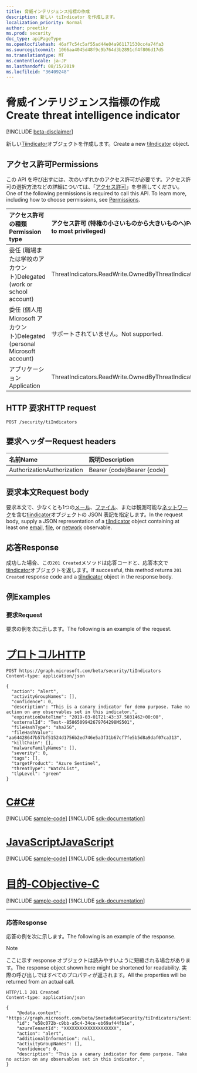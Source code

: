 ```yaml
---
title: 脅威インテリジェンス指標の作成
description: 新しい tiIndicator を作成します。
localization_priority: Normal
author: preetikr
ms.prod: security
doc_type: apiPageType
ms.openlocfilehash: 46af7c54c5af55ad44e04a961171530cc4a74fa3
ms.sourcegitcommit: 1066aa4045d48f9c9b764d3b2891cf4f806d17d5
ms.translationtype: MT
ms.contentlocale: ja-JP
ms.lasthandoff: 08/15/2019
ms.locfileid: "36409248"
---
```

# <a name="create-threat-intelligence-indicator"></a><span data-ttu-id="36f2c-103">脅威インテリジェンス指標の作成</span><span class="sxs-lookup"><span data-stu-id="36f2c-103">Create threat intelligence indicator</span></span>

[!INCLUDE [beta-disclaimer](../../includes/beta-disclaimer.md)]

<span data-ttu-id="36f2c-104">新しい[Tiindicator](../resources/tiindicator.md)オブジェクトを作成します。</span><span class="sxs-lookup"><span data-stu-id="36f2c-104">Create a new [tiIndicator](../resources/tiindicator.md) object.</span></span>

## <a name="permissions"></a><span data-ttu-id="36f2c-105">アクセス許可</span><span class="sxs-lookup"><span data-stu-id="36f2c-105">Permissions</span></span>

<span data-ttu-id="36f2c-p101">この API を呼び出すには、次のいずれかのアクセス許可が必要です。アクセス許可の選択方法などの詳細については、「[アクセス許可](/graph/permissions-reference)」を参照してください。</span><span class="sxs-lookup"><span data-stu-id="36f2c-p101">One of the following permissions is required to call this API. To learn more, including how to choose permissions, see [Permissions](/graph/permissions-reference).</span></span>

| <span data-ttu-id="36f2c-108">アクセス許可の種類</span><span class="sxs-lookup"><span data-stu-id="36f2c-108">Permission type</span></span>                        | <span data-ttu-id="36f2c-109">アクセス許可 (特権の小さいものから大きいものへ)</span><span class="sxs-lookup"><span data-stu-id="36f2c-109">Permissions (from least to most privileged)</span></span> |
|:---------------------------------------|:--------------------------------------------|
| <span data-ttu-id="36f2c-110">委任 (職場または学校のアカウント)</span><span class="sxs-lookup"><span data-stu-id="36f2c-110">Delegated (work or school account)</span></span>     | <span data-ttu-id="36f2c-111">ThreatIndicators.ReadWrite.OwnedBy</span><span class="sxs-lookup"><span data-stu-id="36f2c-111">ThreatIndicators.ReadWrite.OwnedBy</span></span>  |
| <span data-ttu-id="36f2c-112">委任 (個人用 Microsoft アカウント)</span><span class="sxs-lookup"><span data-stu-id="36f2c-112">Delegated (personal Microsoft account)</span></span> | <span data-ttu-id="36f2c-113">サポートされていません。</span><span class="sxs-lookup"><span data-stu-id="36f2c-113">Not supported.</span></span> |
| <span data-ttu-id="36f2c-114">アプリケーション</span><span class="sxs-lookup"><span data-stu-id="36f2c-114">Application</span></span>                            | <span data-ttu-id="36f2c-115">ThreatIndicators.ReadWrite.OwnedBy</span><span class="sxs-lookup"><span data-stu-id="36f2c-115">ThreatIndicators.ReadWrite.OwnedBy</span></span> |

## <a name="http-request"></a><span data-ttu-id="36f2c-116">HTTP 要求</span><span class="sxs-lookup"><span data-stu-id="36f2c-116">HTTP request</span></span>

<!-- { "blockType": "ignored" } -->

```http
POST /security/tiIndicators
```

## <a name="request-headers"></a><span data-ttu-id="36f2c-117">要求ヘッダー</span><span class="sxs-lookup"><span data-stu-id="36f2c-117">Request headers</span></span>

| <span data-ttu-id="36f2c-118">名前</span><span class="sxs-lookup"><span data-stu-id="36f2c-118">Name</span></span>          | <span data-ttu-id="36f2c-119">説明</span><span class="sxs-lookup"><span data-stu-id="36f2c-119">Description</span></span>   |
|:--------------|:--------------|
| <span data-ttu-id="36f2c-120">Authorization</span><span class="sxs-lookup"><span data-stu-id="36f2c-120">Authorization</span></span> | <span data-ttu-id="36f2c-121">Bearer {code}</span><span class="sxs-lookup"><span data-stu-id="36f2c-121">Bearer {code}</span></span> |

## <a name="request-body"></a><span data-ttu-id="36f2c-122">要求本文</span><span class="sxs-lookup"><span data-stu-id="36f2c-122">Request body</span></span>

<span data-ttu-id="36f2c-123">要求本文で、少なくとも1つの[メール](../resources/tiindicator.md#indicator-observables---email)、[ファイル](../resources/tiindicator.md#indicator-observables---file)、または観測可能な[ネットワーク](../resources/tiindicator.md#indicator-observables---network)を含む[tiindicator](../resources/tiindicator.md)オブジェクトの JSON 表記を指定します。</span><span class="sxs-lookup"><span data-stu-id="36f2c-123">In the request body, supply a JSON representation of a [tiIndicator](../resources/tiindicator.md) object containing at least one [email](../resources/tiindicator.md#indicator-observables---email), [file](../resources/tiindicator.md#indicator-observables---file), or [network](../resources/tiindicator.md#indicator-observables---network) observable.</span></span>

## <a name="response"></a><span data-ttu-id="36f2c-124">応答</span><span class="sxs-lookup"><span data-stu-id="36f2c-124">Response</span></span>

<span data-ttu-id="36f2c-125">成功した場合、この`201 Created`メソッドは応答コードと、応答本文で[tiindicator](../resources/tiindicator.md)オブジェクトを返します。</span><span class="sxs-lookup"><span data-stu-id="36f2c-125">If successful, this method returns `201 Created` response code and a [tiIndicator](../resources/tiindicator.md) object in the response body.</span></span>

## <a name="examples"></a><span data-ttu-id="36f2c-126">例</span><span class="sxs-lookup"><span data-stu-id="36f2c-126">Examples</span></span>

### <a name="request"></a><span data-ttu-id="36f2c-127">要求</span><span class="sxs-lookup"><span data-stu-id="36f2c-127">Request</span></span>

<span data-ttu-id="36f2c-128">要求の例を次に示します。</span><span class="sxs-lookup"><span data-stu-id="36f2c-128">The following is an example of the request.</span></span>

# <a name="httptabhttp"></a>[<span data-ttu-id="36f2c-129">プロトコル</span><span class="sxs-lookup"><span data-stu-id="36f2c-129">HTTP</span></span>](#tab/http)
<!-- {
  "blockType": "request",
  "name": "create_tiindicator_from_security"
}-->

```http
POST https://graph.microsoft.com/beta/security/tiIndicators
Content-type: application/json

{
  "action": "alert",
  "activityGroupNames": [],
  "confidence": 0,
  "description": "This is a canary indicator for demo purpose. Take no action on any observables set in this indicator.",
  "expirationDateTime": "2019-03-01T21:43:37.5031462+00:00",
  "externalId": "Test--8586509942679764298MS501",
  "fileHashType": "sha256",
  "fileHashValue": "aa64428647b57bf51524d1756b2ed746e5a3f31b67cf7fe5b5d8a9daf07ca313",
  "killChain": [],
  "malwareFamilyNames": [],
  "severity": 0,
  "tags": [],
  "targetProduct": "Azure Sentinel",
  "threatType": "WatchList",
  "tlpLevel": "green"
}
```
# <a name="ctabcsharp"></a>[<span data-ttu-id="36f2c-130">C#</span><span class="sxs-lookup"><span data-stu-id="36f2c-130">C#</span></span>](#tab/csharp)
[!INCLUDE [sample-code](../includes/snippets/csharp/create-tiindicator-from-security-csharp-snippets.md)]
[!INCLUDE [sdk-documentation](../includes/snippets/snippets-sdk-documentation-link.md)]

# <a name="javascripttabjavascript"></a>[<span data-ttu-id="36f2c-131">JavaScript</span><span class="sxs-lookup"><span data-stu-id="36f2c-131">JavaScript</span></span>](#tab/javascript)
[!INCLUDE [sample-code](../includes/snippets/javascript/create-tiindicator-from-security-javascript-snippets.md)]
[!INCLUDE [sdk-documentation](../includes/snippets/snippets-sdk-documentation-link.md)]

# <a name="objective-ctabobjc"></a>[<span data-ttu-id="36f2c-132">目的-C</span><span class="sxs-lookup"><span data-stu-id="36f2c-132">Objective-C</span></span>](#tab/objc)
[!INCLUDE [sample-code](../includes/snippets/objc/create-tiindicator-from-security-objc-snippets.md)]
[!INCLUDE [sdk-documentation](../includes/snippets/snippets-sdk-documentation-link.md)]

---


### <a name="response"></a><span data-ttu-id="36f2c-133">応答</span><span class="sxs-lookup"><span data-stu-id="36f2c-133">Response</span></span>

<span data-ttu-id="36f2c-134">応答の例を次に示します。</span><span class="sxs-lookup"><span data-stu-id="36f2c-134">The following is an example of the response.</span></span>

> [!NOTE]
> <span data-ttu-id="36f2c-135">ここに示す response オブジェクトは読みやすいように短縮される場合があります。</span><span class="sxs-lookup"><span data-stu-id="36f2c-135">The response object shown here might be shortened for readability.</span></span> <span data-ttu-id="36f2c-136">実際の呼び出しではすべてのプロパティが返されます。</span><span class="sxs-lookup"><span data-stu-id="36f2c-136">All the properties will be returned from an actual call.</span></span>

<!-- {
  "blockType": "response",
  "truncated": true,
  "@odata.type": "microsoft.graph.tiIndicator"
} -->

```http
HTTP/1.1 201 Created
Content-type: application/json

{
    "@odata.context": "https://graph.microsoft.com/beta/$metadata#Security/tiIndicators/$entity",
    "id": "e58c072b-c9bb-a5c4-34ce-eb69af44fb1e",
    "azureTenantId": "XXXXXXXXXXXXXXXXXXXX",
    "action": "alert",
    "additionalInformation": null,
    "activityGroupNames": [],
    "confidence": 0,
    "description": "This is a canary indicator for demo purpose. Take no action on any observables set in this indicator.",
}
```

<!-- uuid: 16cd6b66-4b1a-43a1-adaf-3a886856ed98
2019-02-04 14:57:30 UTC -->
<!-- {
  "type": "#page.annotation",
  "description": "Create tiIndicator",
  "keywords": "",
  "section": "documentation",
  "tocPath": "",
  "suppressions": [
  ]
}-->
